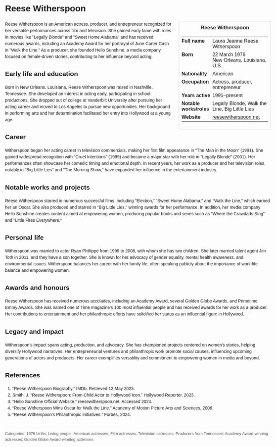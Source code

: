 <!DOCTYPE html>
<html>
<head>
  <title>Reese Witherspoon – Profile</title>
  <style>
    body { font-family: Arial, sans-serif; margin: 2rem auto; max-width: 960px; line-height: 1.5; }
    aside.infobox { float: right; width: 280px; margin: 0 0 1rem 1.5rem; border: 1px solid #ccc; padding: 0.5rem; font-size: 0.9rem; }
    aside.infobox h3 { text-align: center; margin-top: 0; }
    aside.infobox table { width: 100%; border-collapse: collapse; }
    aside.infobox td { padding: 0.25rem 0; vertical-align: top; }
    h1 { margin-top: 0; }
    footer.categories { font-size: 0.8rem; color: #555; border-top: 1px solid #ddd; padding-top: 0.5rem; margin-top: 2rem; }
  </style>
</head>
<body>
  <h1>Reese Witherspoon</h1>
  <aside class="infobox">
    <h3>Reese Witherspoon</h3>
    <table>
      <tr><td><strong>Full name</strong></td><td>Laura Jeanne Reese Witherspoon</td></tr>
      <tr><td><strong>Born</strong></td><td>22 March 1976<br>New Orleans, Louisiana, U.S.</td></tr>
      <tr><td><strong>Nationality</strong></td><td>American</td></tr>
      <tr><td><strong>Occupation</strong></td><td>Actress, producer, entrepreneur</td></tr>
      <tr><td><strong>Years active</strong></td><td>1991–present</td></tr>
      <tr><td><strong>Notable works/roles</strong></td><td>Legally Blonde, Walk the Line, Big Little Lies</td></tr>
      <tr><td><strong>Website</strong></td><td><a href="https://reesewitherspoon.net">reesewitherspoon.net</a></td></tr>
    </table>
  </aside>
  <p>Reese Witherspoon is an American actress, producer, and entrepreneur recognized for her versatile performances across film and television. She gained early fame with roles in movies like "Legally Blonde" and "Sweet Home Alabama" and has received numerous awards, including an Academy Award for her portrayal of June Carter Cash in "Walk the Line." As a producer, she founded Hello Sunshine, a media company focused on female-driven stories, contributing to her influence beyond acting.</p>
  
  <h2>Early life and education</h2>
  <p>Born in New Orleans, Louisiana, Reese Witherspoon was raised in Nashville, Tennessee. She developed an interest in acting early, participating in school productions. She dropped out of college at Vanderbilt University after pursuing her acting career and moved to Los Angeles to pursue new opportunities. Her background in performing arts and her determination facilitated her entry into Hollywood at a young age.</p>
  
  <h2>Career</h2>
  <p>Witherspoon began her acting career in television commercials, making her first film appearance in "The Man in the Moon" (1991). She gained widespread recognition with "Cruel Intentions" (1999) and became a major star with her role in "Legally Blonde" (2001). Her performances often showcase her comedic timing and emotional depth. In recent years, her work as a producer and her television roles, notably in "Big Little Lies" and "The Morning Show," have expanded her influence in the entertainment industry.</p>
  
  <h2>Notable works and projects</h2>
  <p>Reese Witherspoon starred in numerous successful films, including "Election," "Sweet Home Alabama," and "Walk the Line," which earned her an Oscar. She also produced and starred in "Big Little Lies," winning awards for her performance. In addition, her media company Hello Sunshine creates content aimed at empowering women, producing popular books and series such as "Where the Crawdads Sing" and "Little Fires Everywhere."</p>
  
  <h2>Personal life</h2>
  <p>Witherspoon was married to actor Ryan Phillippe from 1999 to 2008, with whom she has two children. She later married talent agent Jim Toth in 2011, and they have a son together. She is known for her advocacy of gender equality, mental health awareness, and environmental issues. Witherspoon balances her career with her family life, often speaking publicly about the importance of work-life balance and empowering women.</p>
  
  <h2>Awards and honours</h2>
  <p>Reese Witherspoon has received numerous accolades, including an Academy Award, several Golden Globe Awards, and Primetime Emmy Awards. She was named one of Time magazine’s 100 most influential people and has received awards for her work as a producer. Her contributions to entertainment and her philanthropic efforts have solidified her status as an influential figure in Hollywood.</p>
  
  <h2>Legacy and impact</h2>
  <p>Witherspoon’s impact spans acting, production, and advocacy. She has championed projects centered on women's stories, helping diversify Hollywood narratives. Her entrepreneurial ventures and philanthropic work promote social causes, influencing upcoming generations of actors and producers. Her career exemplifies versatility and commitment to empowering women in media and beyond.</p>
  
  <h2>References</h2>
  <ol>
    <li>“Reese Witherspoon Biography.” IMDb. Retrieved 12 May 2025.</li>
    <li>Smith, J. “Reese Witherspoon: From Child Actor to Hollywood Icon.” Hollywood Reporter, 2023.</li>
    <li>“Hello Sunshine Official Website.” reesewitherspoon.net. Accessed 2024.</li>
    <li>“Reese Witherspoon Wins Oscar for Walk the Line.” Academy of Motion Picture Arts and Sciences, 2006.</li>
    <li>“Reese Witherspoon’s Philanthropic Initiatives.” Forbes, 2024.</li>
  </ol>
  
  <footer class="categories">Categories: 1976 births; Living people; American actresses; Film actresses; Television actresses; Producers from Tennessee; Academy Award-winning actresses; Golden Globe Award-winning actresses</footer>
</body>
</html>